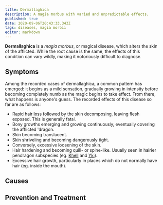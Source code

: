 ```yaml
---
title: Dermallaghica
description: A magia morbus with varied and unpredictable effects.
published: true
date: 2020-09-06T20:43:33.343Z
tags: diseases, magia morbii
editor: markdown
---
```


**Dermallaghica** is a *magia morbus*, or magical disease, which alters the skin of the afflicted. While the root cause is the same, the effects of this condition can vary wildly, making it notoriously difficult to diagnose.

Symptoms
--------

Among the recorded cases of dermallaghica, a common pattern has emerged: it begins as a mild sensation, gradually growing in intensity before becoming completely numb as the magic begins to take effect. From there, what happens is anyone's guess. The recorded effects of this disease so far are as follows:

-   Rapid hair loss followed by the skin decomposing, leaving flesh exposed. This is generally fatal.
-   Bony growths emerging and growing continuously, eventually covering the afflicted 'dragon.
-   Skin becoming translucent.
-   Skin shriveling and becoming dangerously tight.
-   Conversely, excessive loosening of the skin.
-   Hair hardening and becoming quill- or spine-like. Usually seen in hairier pendragon subspecies (eg. [Khell](/species/khell "wikilink") and [Yki](/species/yki "wikilink")).
-   Excessive hair growth, particularly in places which do not normally have hair (eg. inside the mouth).

Causes
------

Prevention and Treatment
------------------------
